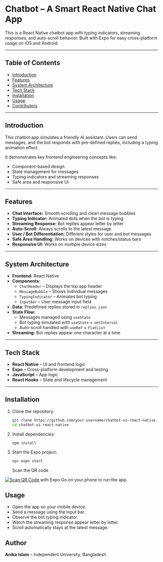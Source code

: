 # Chatbot – A Smart React Native Chat App

This is a React Native chatbot app with typing indicators, streaming responses, and auto-scroll behavior. Built with Expo for easy cross-platform usage on iOS and Android.

---

## Table of Contents

- [Introduction](#introduction)  
- [Features](#features)  
- [System Architecture](#system-architecture)  
- [Tech Stack](#tech-stack)  
- [Installation](#installation)  
- [Usage](#usage)  
- [Contributors](#contributors)  


---

## Introduction

This chatbot app simulates a friendly AI assistant. Users can send messages, and the bot responds with pre-defined replies, including a typing animation effect.  

It demonstrates key frontend engineering concepts like:

- Component-based design  
- State management for messages  
- Typing indicators and streaming responses  
- Safe area and responsive UI  

---

## Features

- **Chat Interface:** Smooth scrolling and clean message bubbles  
- **Typing Indicator:** Animated dots when the bot is typing  
- **Streaming Response:** Bot replies appear letter by letter  
- **Auto-Scroll:** Always scrolls to the latest message  
- **User / Bot Differentiation:** Different styles for user and bot messages  
- **Safe Area Handling:** Works on devices with notches/status bars  
- **Responsive UI:** Works on multiple device sizes  

---

## System Architecture

- **Frontend:** React Native  
- **Components:**  
  - `ChatHeader` – Displays the top app header  
  - `MessageBubble` – Shows individual messages  
  - `TypingIndicator` – Animates bot typing  
  - `InputBar` – User message input field  
- **Data:** Predefined replies stored in `replies.json`  
- **State Flow:**  
  - Messages managed using `useState`  
  - Bot typing simulated with `useState` + `setInterval`  
  - Auto-scroll handled with `useRef` + `FlatList`  
- **Streaming:** Bot replies appear one character at a time  

---

## Tech Stack

- **React Native** – UI and frontend logic  
- **Expo** – Cross-platform development and testing  
- **JavaScript** – App logic  
- **React Hooks** – State and lifecycle management  

---

## Installation

1. Clone the repository:
   ```bash
   git clone https://github.com/your-username/chatbot-ui-react-native.git
   cd chatbot-ui-react-native
   ```
2. Install dependencies:
   ```bash
   npm install
   ```
3. Start the Expo project:
   ```bash
   npx expo start
   ```
   Scan the QR code <a href="https://github.com/islamanika214/chatbot-ui-react-native/blob/main/QR.PNG">
  <img src="https://img.shields.io/badge/Scan%20QR%20Code-purple?style=for-the-badge" alt="Scan QR Code"/>
</a> with Expo Go on your phone to run the app.


	 
## Usage

- Open the app on your mobile device.
- Send a message using the input bar.
- Observe the bot typing indicator.
- Watch the streaming response appear letter by letter.
- Scroll automatically stays at the latest message.

	

## Author

**Anika Islam** – Independent University, Bangladesh



